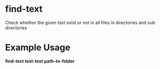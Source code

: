 find-text
=========

Check whether the given text exist or not in  all files in directories and sub directories 

Example Usage
=============
**find-text test-text path-to-folder**

